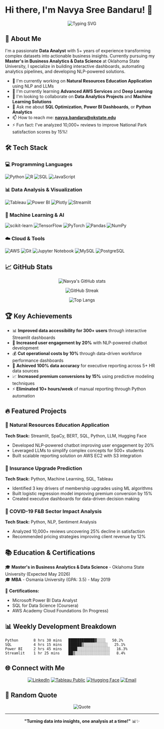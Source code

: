 # Hi there, I'm Navya Sree Bandaru! 👋

<div align="center">
  
![Typing SVG](https://readme-typing-svg.herokuapp.com?font=Fira+Code&pause=1000&color=2E97F7&center=true&vCenter=true&width=435&lines=Data+Analyst+%7C+5%2B+Years+Experience;SQL+%7C+Python+%7C+Power+BI+Expert;Machine+Learning+Enthusiast;AWS+Cloud+Practitioner)

</div>

## 🚀 About Me

I'm a passionate **Data Analyst** with 5+ years of experience transforming complex datasets into actionable business insights. Currently pursuing my **Master's in Business Analytics & Data Science** at Oklahoma State University, I specialize in building interactive dashboards, automating analytics pipelines, and developing NLP-powered solutions.

- 🔭 I'm currently working on **Natural Resources Education Application** using NLP and LLMs
- 🌱 I'm currently learning **Advanced AWS Services** and **Deep Learning**
- 👯 I'm looking to collaborate on **Data Analytics Projects** and **Machine Learning Solutions**
- 💬 Ask me about **SQL Optimization**, **Power BI Dashboards**, or **Python Analytics**
- 📫 How to reach me: **navya.bandaru@okstate.edu**
- ⚡ Fun fact: I've analyzed 10,000+ reviews to improve National Park satisfaction scores by 15%!

## 🛠️ Tech Stack

### 💻 Programming Languages
![Python](https://img.shields.io/badge/python-3670A0?style=for-the-badge&logo=python&logoColor=ffdd54)
![R](https://img.shields.io/badge/r-%23276DC3.svg?style=for-the-badge&logo=r&logoColor=white)
![SQL](https://img.shields.io/badge/sql-%2300f.svg?style=for-the-badge&logo=mysql&logoColor=white)
![JavaScript](https://img.shields.io/badge/javascript-%23323330.svg?style=for-the-badge&logo=javascript&logoColor=%23F7DF1E)

### 📊 Data Analysis & Visualization
![Tableau](https://img.shields.io/badge/Tableau-E97627?style=for-the-badge&logo=Tableau&logoColor=white)
![Power BI](https://img.shields.io/badge/PowerBI-F2C811?style=for-the-badge&logo=Power%20BI&logoColor=white)
![Plotly](https://img.shields.io/badge/Plotly-%233F4F75.svg?style=for-the-badge&logo=plotly&logoColor=white)
![Streamlit](https://img.shields.io/badge/Streamlit-%23FE4B4B.svg?style=for-the-badge&logo=streamlit&logoColor=white)

### 🤖 Machine Learning & AI
![scikit-learn](https://img.shields.io/badge/scikit--learn-%23F7931E.svg?style=for-the-badge&logo=scikit-learn&logoColor=white)
![TensorFlow](https://img.shields.io/badge/TensorFlow-%23FF6F00.svg?style=for-the-badge&logo=TensorFlow&logoColor=white)
![PyTorch](https://img.shields.io/badge/PyTorch-%23EE4C2C.svg?style=for-the-badge&logo=PyTorch&logoColor=white)
![Pandas](https://img.shields.io/badge/pandas-%23150458.svg?style=for-the-badge&logo=pandas&logoColor=white)
![NumPy](https://img.shields.io/badge/numpy-%23013243.svg?style=for-the-badge&logo=numpy&logoColor=white)

### ☁️ Cloud & Tools
![AWS](https://img.shields.io/badge/AWS-%23FF9900.svg?style=for-the-badge&logo=amazon-aws&logoColor=white)
![Git](https://img.shields.io/badge/git-%23F05033.svg?style=for-the-badge&logo=git&logoColor=white)
![Jupyter Notebook](https://img.shields.io/badge/jupyter-%23FA0F00.svg?style=for-the-badge&logo=jupyter&logoColor=white)
![MySQL](https://img.shields.io/badge/mysql-%2300f.svg?style=for-the-badge&logo=mysql&logoColor=white)
![PostgreSQL](https://img.shields.io/badge/postgresql-%23316192.svg?style=for-the-badge&logo=postgresql&logoColor=white)

## 📈 GitHub Stats

<div align="center">
  
![Navya's GitHub stats](https://github-readme-stats.vercel.app/api?username=YOUR_GITHUB_USERNAME&show_icons=true&theme=tokyonight)

![GitHub Streak](https://github-readme-streak-stats.herokuapp.com/?user=YOUR_GITHUB_USERNAME&theme=tokyonight)

![Top Langs](https://github-readme-stats.vercel.app/api/top-langs/?username=YOUR_GITHUB_USERNAME&layout=compact&theme=tokyonight)

</div>

## 🏆 Key Achievements

- 📊 **Improved data accessibility for 300+ users** through interactive Streamlit dashboards
- 🤖 **Increased user engagement by 20%** with NLP-powered chatbot development
- 💰 **Cut operational costs by 10%** through data-driven workforce performance dashboards
- 🎯 **Achieved 100% data accuracy** for executive reporting across 5+ HR data sources
- 📈 **Increased premium conversions by 15%** using predictive modeling techniques
- ⚡ **Eliminated 10+ hours/week** of manual reporting through Python automation

## 🔥 Featured Projects

### 🌲 Natural Resources Education Application
**Tech Stack:** Streamlit, SpaCy, BERT, SQL, Python, LLM, Hugging Face
- Developed NLP-powered chatbot improving user engagement by 20%
- Leveraged LLMs to simplify complex concepts for 500+ students
- Built scalable reporting solution on AWS EC2 with S3 integration

### 💼 Insurance Upgrade Prediction
**Tech Stack:** Python, Machine Learning, SQL, Tableau
- Identified 3 key drivers of membership upgrades using ML algorithms
- Built logistic regression model improving premium conversion by 15%
- Created executive dashboards for data-driven decision making

### 🦠 COVID-19 F&B Sector Impact Analysis
**Tech Stack:** Python, NLP, Sentiment Analysis
- Analyzed 10,000+ reviews uncovering 25% decline in satisfaction
- Recommended pricing strategies improving client revenue by 12%

## 📚 Education & Certifications

🎓 **Master's in Business Analytics & Data Science** - Oklahoma State University (Expected May 2026)  
🎓 **MBA** - Osmania University (GPA: 3.5) - May 2019

📜 **Certifications:**
- Microsoft Power BI Data Analyst
- SQL for Data Science (Coursera)
- AWS Academy Cloud Foundations (In Progress)

## 📊 Weekly Development Breakdown

```text
Python       8 hrs 30 mins   ████████████▓░░░░   50.2%
SQL          4 hrs 15 mins   ██████▒░░░░░░░░░░░   25.1%
Power BI     2 hrs 45 mins   ████░░░░░░░░░░░░░░░   16.3%
Streamlit    1 hr 25 mins    ██▒░░░░░░░░░░░░░░░░   8.4%
```

## 🌐 Connect with Me

<div align="center">

[![LinkedIn](https://img.shields.io/badge/LinkedIn-%230077B5.svg?style=for-the-badge&logo=linkedin&logoColor=white)](https://linkedin.com/in/YOUR_LINKEDIN)
[![Tableau Public](https://img.shields.io/badge/Tableau-E97627?style=for-the-badge&logo=Tableau&logoColor=white)](https://public.tableau.com/app/profile/YOUR_TABLEAU_PROFILE)
[![Hugging Face](https://img.shields.io/badge/%F0%9F%A4%97%20Hugging%20Face-yellow?style=for-the-badge)](https://huggingface.co/YOUR_HF_PROFILE)
[![Email](https://img.shields.io/badge/Gmail-D14836?style=for-the-badge&logo=gmail&logoColor=white)](mailto:navya.bandaru@okstate.edu)

</div>

## 💭 Random Quote

<div align="center">

![Quote](https://quotes-github-readme.vercel.app/api?type=horizontal&theme=tokyonight)

</div>

---

<div align="center">
  

**"Turning data into insights, one analysis at a time!"** 📊✨

</div>
